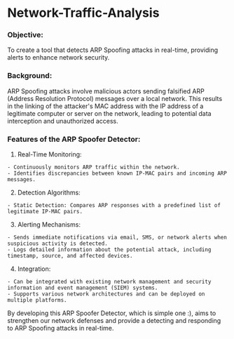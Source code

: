 # Network-Traffic-Analysis

### Objective:
To create a tool that detects ARP Spoofing attacks in real-time, providing alerts to enhance network security.

### Background:
ARP Spoofing attacks involve malicious actors sending falsified ARP (Address Resolution Protocol) messages over a local network. This results in the linking of the attacker's MAC address with the IP address of a legitimate computer or server on the network, leading to potential data interception and unauthorized access.

### Features of the ARP Spoofer Detector:

  1. Real-Time Monitoring:

    - Continuously monitors ARP traffic within the network.
    - Identifies discrepancies between known IP-MAC pairs and incoming ARP messages.

  2. Detection Algorithms:

    - Static Detection: Compares ARP responses with a predefined list of legitimate IP-MAC pairs.

  3. Alerting Mechanisms:

    - Sends immediate notifications via email, SMS, or network alerts when suspicious activity is detected.
    - Logs detailed information about the potential attack, including timestamp, source, and affected devices.

  4. Integration:

    - Can be integrated with existing network management and security information and event management (SIEM) systems.
    - Supports various network architectures and can be deployed on multiple platforms.


By developing this ARP Spoofer Detector, which is simple one :), aims to strengthen our network defenses and provide a detecting and responding to ARP Spoofing attacks in real-time.
